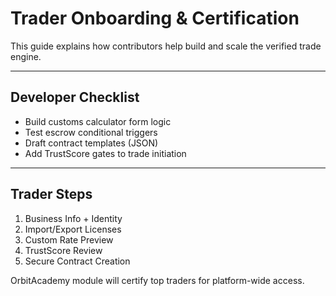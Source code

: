 # Trader Onboarding & Certification

This guide explains how contributors help build and scale the verified trade engine.

---

## Developer Checklist

- Build customs calculator form logic
- Test escrow conditional triggers
- Draft contract templates (JSON)
- Add TrustScore gates to trade initiation

---

## Trader Steps

1. Business Info + Identity
2. Import/Export Licenses
3. Custom Rate Preview
4. TrustScore Review
5. Secure Contract Creation

OrbitAcademy module will certify top traders for platform-wide access.
